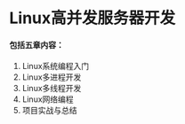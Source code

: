 # Linux高并发服务器开发

#### 包括五章内容：

1. Linux系统编程入门
2. Linux多进程开发
3. Linux多线程开发
4. Linux网络编程
5. 项目实战与总结



​	